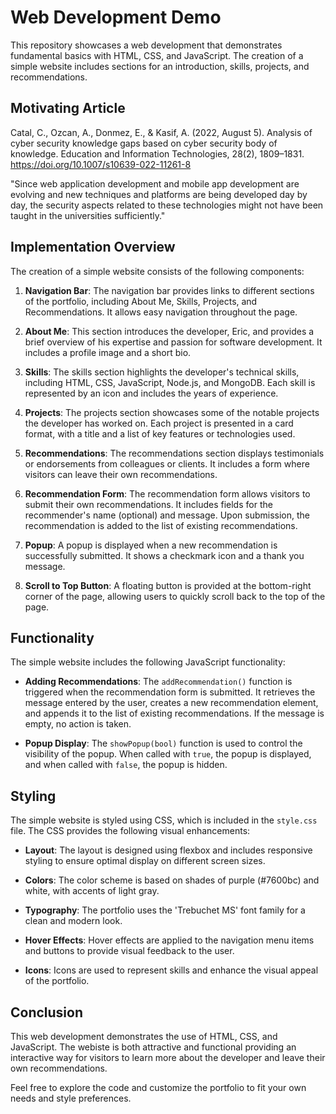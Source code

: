 # Web Development Demo

This repository showcases a web development that demonstrates fundamental basics with HTML, CSS, and JavaScript. The creation of a simple website includes sections for an introduction, skills, projects, and recommendations.

## Motivating Article
Catal, C., Ozcan, A., Donmez, E., & Kasif, A. (2022, August 5). Analysis of cyber security knowledge gaps based on cyber security body of knowledge. Education and Information Technologies, 28(2), 1809–1831. https://doi.org/10.1007/s10639-022-11261-8

"Since web application development and mobile app development are evolving and new techniques and platforms are being developed day by day, the security aspects related to these technologies might not have been taught in the universities sufficiently."

## Implementation Overview

The creation of a simple website consists of the following components:

1. **Navigation Bar**: The navigation bar provides links to different sections of the portfolio, including About Me, Skills, Projects, and Recommendations. It allows easy navigation throughout the page.

2. **About Me**: This section introduces the developer, Eric, and provides a brief overview of his expertise and passion for software development. It includes a profile image and a short bio.

3. **Skills**: The skills section highlights the developer's technical skills, including HTML, CSS, JavaScript, Node.js, and MongoDB. Each skill is represented by an icon and includes the years of experience.

4. **Projects**: The projects section showcases some of the notable projects the developer has worked on. Each project is presented in a card format, with a title and a list of key features or technologies used.

5. **Recommendations**: The recommendations section displays testimonials or endorsements from colleagues or clients. It includes a form where visitors can leave their own recommendations.

6. **Recommendation Form**: The recommendation form allows visitors to submit their own recommendations. It includes fields for the recommender's name (optional) and message. Upon submission, the recommendation is added to the list of existing recommendations.

7. **Popup**: A popup is displayed when a new recommendation is successfully submitted. It shows a checkmark icon and a thank you message.

8. **Scroll to Top Button**: A floating button is provided at the bottom-right corner of the page, allowing users to quickly scroll back to the top of the page.

## Functionality

The simple website includes the following JavaScript functionality:

- **Adding Recommendations**: The `addRecommendation()` function is triggered when the recommendation form is submitted. It retrieves the message entered by the user, creates a new recommendation element, and appends it to the list of existing recommendations. If the message is empty, no action is taken.

- **Popup Display**: The `showPopup(bool)` function is used to control the visibility of the popup. When called with `true`, the popup is displayed, and when called with `false`, the popup is hidden.

## Styling

The simple website is styled using CSS, which is included in the `style.css` file. The CSS provides the following visual enhancements:

- **Layout**: The layout is designed using flexbox and includes responsive styling to ensure optimal display on different screen sizes.

- **Colors**: The color scheme is based on shades of purple (#7600bc) and white, with accents of light gray.

- **Typography**: The portfolio uses the 'Trebuchet MS' font family for a clean and modern look.

- **Hover Effects**: Hover effects are applied to the navigation menu items and buttons to provide visual feedback to the user.

- **Icons**: Icons are used to represent skills and enhance the visual appeal of the portfolio.

## Conclusion

This web development demonstrates the use of HTML, CSS, and JavaScript. The webiste is both attractive and functional providing an interactive way for visitors to learn more about the developer and leave their own recommendations.

Feel free to explore the code and customize the portfolio to fit your own needs and style preferences.
